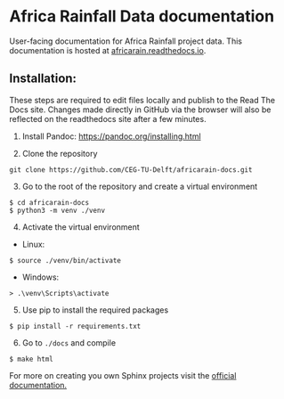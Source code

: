 # Africa Rainfall Data documentation 

User-facing documentation for Africa Rainfall project data. This documentation is hosted at [africarain.readthedocs.io](https://africarain.readthedocs.io/en/latest/).

## Installation:
These steps are required to edit files locally and publish to the Read The Docs site. Changes made directly in GitHub via the browser will also be reflected on the readthedocs site after a few minutes.


1. Install Pandoc: https://pandoc.org/installing.html

2. Clone the repository

``` shell
git clone https://github.com/CEG-TU-Delft/africarain-docs.git
```

3. Go to the root of the repository and create a virtual environment

``` shell
$ cd africarain-docs
$ python3 -m venv ./venv
```

4. Activate the virtual environment

* Linux:

``` shell
$ source ./venv/bin/activate
```

* Windows:

```shell
> .\venv\Scripts\activate
```

5. Use pip to install the required packages

``` shell
$ pip install -r requirements.txt
```

6. Go to `./docs` and compile

``` shell
$ make html
```

For more on creating you own Sphinx projects visit the [official documentation.](https://docs.readthedocs.io/en/stable/intro/getting-started-with-sphinx.html)
